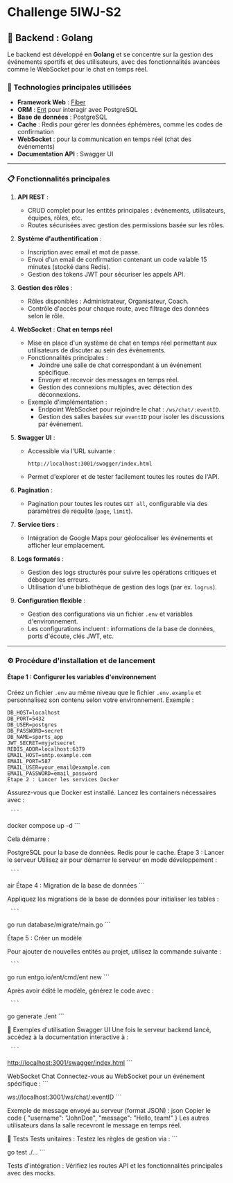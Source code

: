 # Challenge 5IWJ-S2

## 🚀 Backend : Golang

Le backend est développé en **Golang** et se concentre sur la gestion des événements sportifs et des utilisateurs, avec des fonctionnalités avancées comme le WebSocket pour le chat en temps réel.

### 📌 Technologies principales utilisées

- **Framework Web** : [Fiber](https://gofiber.io/)  
- **ORM** : [Ent](https://entgo.io/) pour interagir avec PostgreSQL  
- **Base de données** : PostgreSQL  
- **Cache** : Redis pour gérer les données éphémères, comme les codes de confirmation  
- **WebSocket** : pour la communication en temps réel (chat des événements)  
- **Documentation API** : Swagger UI  

---

### 📋 Fonctionnalités principales

1. **API REST** :
   - CRUD complet pour les entités principales : événements, utilisateurs, équipes, rôles, etc.
   - Routes sécurisées avec gestion des permissions basée sur les rôles.  

2. **Système d'authentification** :
   - Inscription avec email et mot de passe.
   - Envoi d'un email de confirmation contenant un code valable 15 minutes (stocké dans Redis).
   - Gestion des tokens JWT pour sécuriser les appels API.

3. **Gestion des rôles** :
   - Rôles disponibles : Administrateur, Organisateur, Coach.
   - Contrôle d'accès pour chaque route, avec filtrage des données selon le rôle.  

4. **WebSocket** : **Chat en temps réel**
   - Mise en place d'un système de chat en temps réel permettant aux utilisateurs de discuter au sein des événements.  
   - Fonctionnalités principales :  
     - Joindre une salle de chat correspondant à un événement spécifique.  
     - Envoyer et recevoir des messages en temps réel.  
     - Gestion des connexions multiples, avec détection des déconnexions.  
   - Exemple d'implémentation :  
     - Endpoint WebSocket pour rejoindre le chat : `/ws/chat/:eventID`.  
     - Gestion des salles basées sur `eventID` pour isoler les discussions par événement.  

5. **Swagger UI** :
   - Accessible via l'URL suivante :  

     ```
     http://localhost:3001/swagger/index.html
     ```

   - Permet d'explorer et de tester facilement toutes les routes de l'API.

6. **Pagination** :
   - Pagination pour toutes les routes `GET all`, configurable via des paramètres de requête (`page`, `limit`).

7. **Service tiers** :
   - Intégration de Google Maps pour géolocaliser les événements et afficher leur emplacement.

8. **Logs formatés** :
   - Gestion des logs structurés pour suivre les opérations critiques et déboguer les erreurs.  
   - Utilisation d'une bibliothèque de gestion des logs (par ex. `logrus`).  

9. **Configuration flexible** :
   - Gestion des configurations via un fichier `.env` et variables d'environnement.  
   - Les configurations incluent : informations de la base de données, ports d'écoute, clés JWT, etc.

---

### ⚙️ Procédure d'installation et de lancement

#### Étape 1 : Configurer les variables d'environnement

Créez un fichier `.env` au même niveau que le fichier `.env.example` et personnalisez son contenu selon votre environnement. Exemple :  

```env
DB_HOST=localhost
DB_PORT=5432
DB_USER=postgres
DB_PASSWORD=secret
DB_NAME=sports_app
JWT_SECRET=myjwtsecret
REDIS_ADDR=localhost:6379
EMAIL_HOST=smtp.example.com
EMAIL_PORT=587
EMAIL_USER=your_email@example.com
EMAIL_PASSWORD=email_password
Étape 2 : Lancer les services Docker
```

Assurez-vous que Docker est installé. Lancez les containers nécessaires avec :

     ```
docker compose up -d
     ```

Cela démarre :

PostgreSQL pour la base de données.
Redis pour le cache.
Étape 3 : Lancer le serveur
Utilisez air pour démarrer le serveur en mode développement :

     ```
air
Étape 4 : Migration de la base de données
     ```

Appliquez les migrations de la base de données pour initialiser les tables :

     ```
go run database/migrate/main.go
     ```

Étape 5 : Créer un modèle

Pour ajouter de nouvelles entités au projet, utilisez la commande suivante :

     ```
go run entgo.io/ent/cmd/ent new <nom-du-modele>
     ```

Après avoir édité le modèle, générez le code avec :

     ```
go generate ./ent
     ```

📜 Exemples d'utilisation
Swagger UI
Une fois le serveur backend lancé, accédez à la documentation interactive à :

     ```
<http://localhost:3001/swagger/index.html>
     ```

WebSocket Chat
Connectez-vous au WebSocket pour un événement spécifique :
     ```

ws://localhost:3001/ws/chat/:eventID
     ```

Exemple de message envoyé au serveur (format JSON) :
json
Copier le code
{
  "username": "JohnDoe",
  "message": "Hello, team!"
}
Les autres utilisateurs dans la salle recevront le message en temps réel.

🧪 Tests
Tests unitaires :
Testez les règles de gestion via :
     ```

go test ./...
     ```

Tests d'intégration :
Vérifiez les routes API et les fonctionnalités principales avec des mocks.
